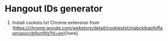 Hangout IDs generator
=====================

1. Install cookies.txt Chrome extension from (https://chrome.google.com/webstore/detail/cookiestxt/njabckikapfpffapmjgojcnbfjonfjfg?hl=en)[here].

```bash
```
